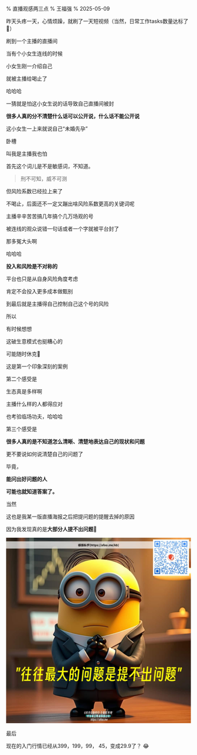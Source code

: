% 直播观感两三点
% 王福强
% 2025-05-09

昨天头疼一天，心情烦躁，就刷了一天短视频（当然，日常工作tasks数量达标了🤣）

刷到一个主播的直播间

当有个小女生连线的时候

小女生刚一介绍自己

就被主播给喝止了

哈哈哈

一猜就是怕这小女生说的话导致自己直播间被封

**很多人真的分不清楚什么话可以公开说，什么话不能公开说**

这小女生一上来就说自己“未婚先孕”

卧槽

叫我是主播我也怕

首先这个词儿是不是敏感词，不知道。

> 刑不可知，威不可测

但风险系数已经拉上来了

不喝止，后面还不一定又蹦出啥风险系数更高的关键词呢

主播辛辛苦苦搞几年搞个几万场观的号

被连线的观众说错一句话或者一个字就被平台封了

那多冤大头啊

哈哈哈

**投入和风险是不对称的**

平台也只是从自身风险角度考虑

肯定不会投入更多成本做甄别

到最后就是主播得自己控制自己这个号的风险

所以

有时候想想

这破生意模式也挺糟心的

可能随时休克🤣

这是第一个印象深刻的案例


第二个感受是

生态真是多样啊

主播什么样的人都得应对

也考验临场功夫，哈哈哈


第三个感受是

**很多人真的是不知道怎么清晰、清楚地表达自己的现状和问题**

更不要说如何说清楚自己的问题了

毕竟，

**能问出好问题的人**

**可能也就知道答案了。**

当然

这也是我某一版直播海报之后把提问题的提醒去掉的原因

因为我发现真的是**大部分人提不出问题**🤣

![](./images/ask-right-question-is-hard.jpg)


最后

现在的入门行情已经从399，199，99， 45，变成29.9了？ 😂



